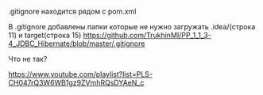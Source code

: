 .gitignore находится рядом с pom.xml 

В .gitignore добавлены папки которые не нужно загружать .idea/(строка 11) и  target(строка 15)
https://github.com/TrukhinMI/PP_1_1_3-4_JDBC_Hibernate/blob/master/.gitignore

Что не так?

https://www.youtube.com/playlist?list=PLS-CH047rQ3W6WB1gz9ZVmhRQsDYAeN_c
